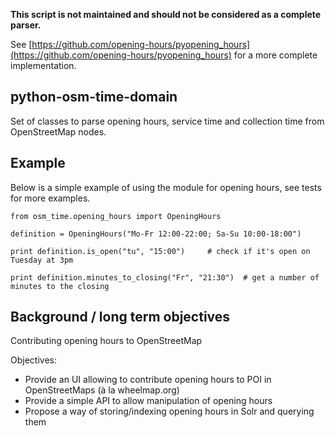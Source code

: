 **This script is not maintained and should not be considered as a complete parser.**

See [https://github.com/opening-hours/pyopening_hours](https://github.com/opening-hours/pyopening_hours)
for a more complete implementation.

## python-osm-time-domain

Set of classes to parse opening hours, service time and collection time from OpenStreetMap nodes.

## Example

Below is a simple example of using the module for opening hours, see tests for more examples.

    from osm_time.opening_hours import OpeningHours

    definition = OpeningHours("Mo-Fr 12:00-22:00; Sa-Su 10:00-18:00")
    
    print definition.is_open("tu", "15:00")     # check if it's open on Tuesday at 3pm

    print definition.minutes_to_closing("Fr", "21:30")  # get a number of minutes to the closing

## Background / long term objectives

Contributing opening hours to OpenStreetMap

Objectives:

 * Provide an UI allowing to contribute opening hours to POI in OpenStreetMaps (à la wheelmap.org)
 * Provide a simple API to allow manipulation of opening hours
 * Propose a way of storing/indexing opening hours in Solr and querying them
